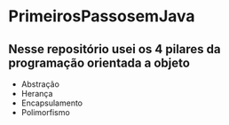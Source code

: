 # PrimeirosPassosemJava
## Nesse repositório usei os 4 pilares da programação orientada a objeto

* Abstração
* Herança
* Encapsulamento
* Polimorfismo

